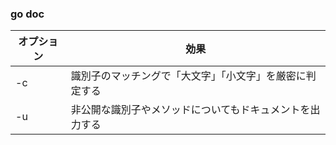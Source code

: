 ### go doc
| オプション | 効果                                                     |
| ---------- | -------------------------------------------------------- |
| -c      | 識別子のマッチングで「大文字」「小文字」を厳密に判定する |
| -u     |  非公開な識別子やメソッドについてもドキュメントを出力する   |
